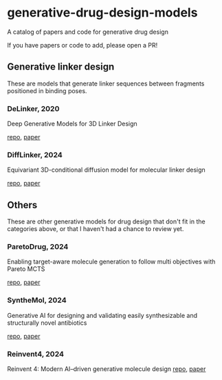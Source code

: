 # generative-drug-design-models

A catalog of papers and code for generative drug design

If you have papers or code to add, please open a PR!

## Generative linker design

These are models that generate linker sequences between fragments positioned in binding poses.

### DeLinker, 2020

Deep Generative Models for 3D Linker Design

[repo](https://github.com/oxpig/DeLinker), [paper](https://pubs.acs.org/doi/10.1021/acs.jcim.9b01120)

### DiffLinker, 2024

Equivariant 3D-conditional diffusion model for molecular linker design

[repo](https://github.com/igashov/DiffLinker), [paper](https://www.nature.com/articles/s42256-024-00815-9)

## Others

These are other generative models for drug design that don't fit in the categories above, or that I haven't had a chance to review yet.

### ParetoDrug, 2024

Enabling target-aware molecule generation to follow multi objectives with Pareto MCTS

[repo](https://github.com/CNDOTA/ParetoDrug), [paper](https://www.nature.com/articles/s42003-024-06746-w)

### SyntheMol, 2024

Generative AI for designing and validating easily synthesizable and structurally novel antibiotics

[repo](https://github.com/swansonk14/SyntheMol), [paper](https://www.nature.com/articles/s42256-024-00809-7)

### Reinvent4, 2024

Reinvent 4: Modern AI–driven generative molecule design
[repo](https://github.com/MolecularAI/REINVENT4), [paper](https://link.springer.com/article/10.1186/s13321-024-00812-5)
